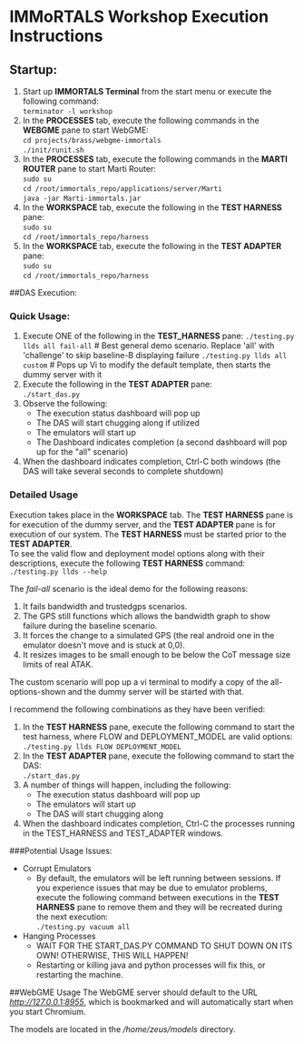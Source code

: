 # IMMoRTALS Workshop Execution Instructions


## Startup:

1.  Start up __IMMORTALS Terminal__ from the start menu or execute the following command:  
    `terminator -l workshop`
2.  In the **PROCESSES** tab, execute the following commands in the **WEBGME** pane to start WebGME:  
    `cd projects/brass/webgme-immortals`  
    `./init/runit.sh`  
3.  In the **PROCESSES** tab, execute the following commands in the **MARTI ROUTER** pane to start Marti Router:  
    `sudo su`  
    `cd /root/immortals_repo/applications/server/Marti`  
    `java -jar Marti-immortals.jar`
3.  In the **WORKSPACE** tab, execute the following in the **TEST HARNESS** pane:  
    `sudo su`  
    `cd /root/immortals_repo/harness`  
4.  In the **WORKSPACE** tab, execute the following in the **TEST ADAPTER** pane:  
    `sudo su`  
    `cd /root/immortals_repo/harness`  

##DAS Execution:

### Quick Usage:
1.  Execute ONE of the following in the **TEST_HARNESS** pane:
    `./testing.py llds all fail-all`  # Best general demo scenario. Replace 'all' with 'challenge' to skip baseline-B displaying failure
    `./testing.py llds all custom`  # Pops up Vi to modify the default template, then starts the dummy server with it
2.  Execute the following in the **TEST ADAPTER** pane:  
    `./start_das.py`  
3.  Observe the following:
    - The execution status dashboard will pop up
    - The DAS will start chugging along if utilized
    - The emulators will start up
    - The Dashboard indicates completion (a second dashboard will pop up for the "all" scenario)
4.  When the dashboard indicates completion, Ctrl-C both windows (the DAS will take several seconds to complete shutdown) 

### Detailed Usage
Execution takes place in the **WORKSPACE** tab.  The **TEST HARNESS** pane is for execution of the dummy server, and
 the **TEST ADAPTER** pane is for execution of our system. The **TEST HARNESS** must be started prior to the **TEST ADAPTER**.  
To see the valid flow and deployment model options along with their descriptions, execute the following **TEST HARNESS** command:  
`./testing.py llds --help`  

The _fail-all_ scenario is the ideal demo for the following reasons:
1.  It fails bandwidth and trustedgps scenarios.
2.  The GPS still functions which allows the bandwidth graph to show failure during the baseline scenario.
3.  It forces the change to a simulated GPS (the real android one in the emulator doesn't move and is stuck at 0,0).
4.  It resizes images to be small enough to be below the CoT message size limits of real ATAK.

The custom scenario will pop up a vi terminal to modify a copy of the all-options-shown and the dummy server will be started with that.

I recommend the following combinations as they have been verified:

1.  In the **TEST HARNESS** pane, execute the following command to start the test harness, where FLOW and DEPLOYMENT_MODEL are valid options:  
    `./testing.py llds FLOW DEPLOYMENT_MODEL`  
2.  In the **TEST ADAPTER** pane, execute the following command to start the DAS:  
    `./start_das.py`  
3.  A number of things will happen, including the following:
    - The execution status dashboard will pop up
    - The emulators will start up
    - The DAS will start chugging along
4.  When the dashboard indicates completion, Ctrl-C the processes running in the TEST_HARNESS and TEST_ADAPTER windows.

###Potential Usage Issues:
* Corrupt Emulators  
  - By default, the emulators will be left running between sessions.  If you experience issues that may be due to
   emulator problems, execute the following command between executions in the **TEST HARNESS** pane to remove them and
    they will be recreated during the next execution:  
  `./testing.py vacuum all`  
* Hanging Processes
  - WAIT FOR THE START_DAS.PY COMMAND TO SHUT DOWN ON ITS OWN!  OTHERWISE, THIS WILL HAPPEN!
  - Restarting or killing java and python processes will fix this, or restarting the machine.

##WebGME Usage
The WebGME server should default to the URL _http://127.0.0.1:8955_, which is bookmarked and will automatically start when you start Chromium.

The models are located in the _/home/zeus/models_ directory.

